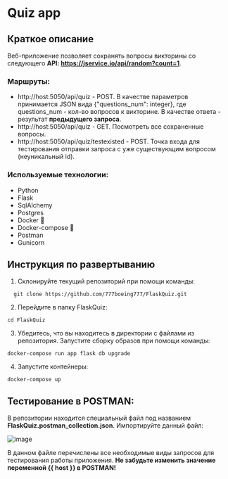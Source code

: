 # Quiz app


## Краткое описание

Веб-приложение позволяет сохранять вопросы викторины со следующего <b>API: https://jservice.io/api/random?count=1</b>.
  
### Маршруты:
  - http://host:5050/api/quiz - POST. В качестве параметров принимается JSON вида {"questions_num": integer}, где questions_num - кол-во вопросов к викторине. В качестве ответа - результат **предыдущего запроса**.
  - http://host:5050/api/quiz - GET. Посмотреть все сохраненные вопросы.
  - http://host:5050/api/quiz/testexisted - POST. Точка входа для тестирования отправки запроса с уже существующим вопросом (неуникальный id).

### Используемые технологии:
  - Python
  - Flask
  - SqlAlchemy
  - Postgres
  - Docker 🐳
  - Docker-compose 🐋
  - Postman
  - Gunicorn

## Инструкция по развертыванию
  1. Склонируйте текущий репозиторий при помощи команды:
  
  ```
    git clone https://github.com/777boeing777/FlaskQuiz.git
  ```
  
  2. Перейдите в папку FlaskQuiz:
  
  ```
  cd FlaskQuiz
  ```
  
  3. Убедитесь, что вы находитесь в директории с файлами из репозитория. Запустите сборку образов при помощи команды:
  
  ```
  docker-compose run app flask db upgrade
  ```
  
  4. Запустите контейнеры:
  
  ```
  docker-compose up
  ```
  
## Тестирование в POSTMAN:
  В репозитории находится специальный файл под названием **FlaskQuiz.postman_collection.json**.
  Импортируйте данный файл:
  
  ![image](https://github.com/777boeing777/FlaskQuiz/assets/92817776/352a997b-b623-47a7-8bde-56b63d7137e1)

  В данном файле перечислены все необходимые виды запросов для тестирования работы приложения. **Не забудьте изменить значение переменной {{ host }} в POSTMAN!**
  


